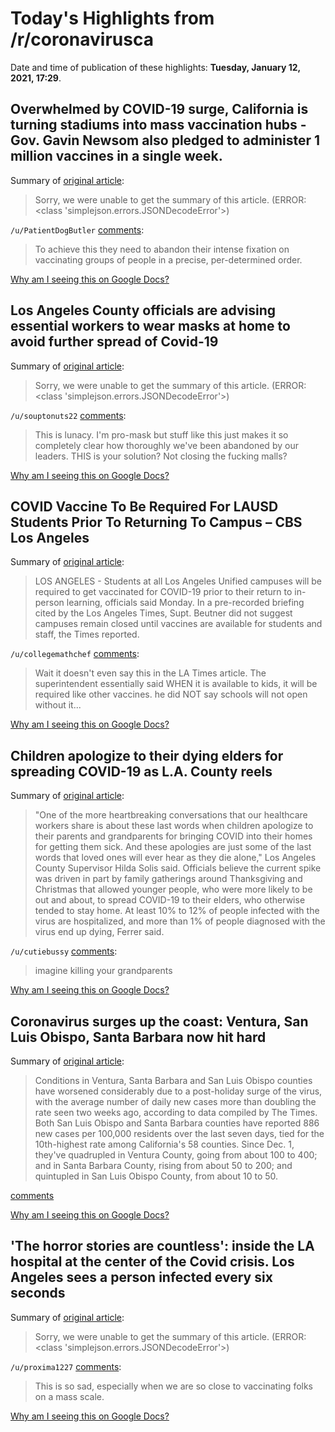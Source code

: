 # Today's Highlights from /r/coronavirusca

Date and time of publication of these highlights: **Tuesday, January 12, 2021, 17:29**.

## Overwhelmed by COVID-19 surge, California is turning stadiums into mass vaccination hubs - Gov. Gavin Newsom also pledged to administer 1 million vaccines in a single week.

Summary of [original article](https://thehill.com/changing-america/well-being/prevention-cures/533791-overwhelmed-by-covid-19-surge-california-is):

> Sorry, we were unable to get the summary of this article. (ERROR: <class 'simplejson.errors.JSONDecodeError'>)

`/u/PatientDogButler` [comments](https://www.reddit.com/r/CoronavirusCA/comments/kvufc3/overwhelmed_by_covid19_surge_california_is/):

> To achieve this they need to abandon their intense fixation on vaccinating groups of people in a precise, per-determined order.

[Why am I seeing this on Google Docs?](https://docs.google.com/document/d/1Dc6We63vOXIZsc0op-Bt4abqkYjXzOigalQqFxmvvbM/edit?usp=sharing)

## Los Angeles County officials are advising essential workers to wear masks at home to avoid further spread of Covid-19

Summary of [original article](https://www.cnn.com/2021/01/12/us/los-angeles-covid-disaster-essential-workers-masks/index.html):

> Sorry, we were unable to get the summary of this article. (ERROR: <class 'simplejson.errors.JSONDecodeError'>)

`/u/souptonuts22` [comments](https://www.reddit.com/r/CoronavirusCA/comments/kw3166/los_angeles_county_officials_are_advising/):

> This is lunacy. I'm pro-mask but stuff like this just makes it so completely clear how thoroughly we've been abandoned by our leaders. THIS is your solution? Not closing the fucking malls?

[Why am I seeing this on Google Docs?](https://docs.google.com/document/d/1Dc6We63vOXIZsc0op-Bt4abqkYjXzOigalQqFxmvvbM/edit?usp=sharing)

## COVID Vaccine To Be Required For LAUSD Students Prior To Returning To Campus – CBS Los Angeles

Summary of [original article](https://losangeles.cbslocal.com/2021/01/11/lausd-covid-vaccine-students/?fbclid=IwAR3-qkC_wD6mHjOalthst2TTTMVT-fW0jV6VE00QsLQ3suDHwxWn-wlBydQ):

> LOS ANGELES - Students at all Los Angeles Unified campuses will be required to get vaccinated for COVID-19 prior to their return to in-person learning, officials said Monday. In a pre-recorded briefing cited by the Los Angeles Times, Supt. Beutner did not suggest campuses remain closed until vaccines are available for students and staff, the Times reported.

`/u/collegemathchef` [comments](https://www.reddit.com/r/CoronavirusCA/comments/kvka84/covid_vaccine_to_be_required_for_lausd_students/):

> Wait it doesn't even say this in the LA Times article.  The superintendent essentially said WHEN it is available to kids, it will be required like other vaccines.  he did NOT say schools will not open without it...

[Why am I seeing this on Google Docs?](https://docs.google.com/document/d/1Dc6We63vOXIZsc0op-Bt4abqkYjXzOigalQqFxmvvbM/edit?usp=sharing)

## Children apologize to their dying elders for spreading COVID-19 as L.A. County reels

Summary of [original article](https://www.latimes.com/california/story/2021-01-12/children-apologizing-to-parents-grandparents-spreading-coronavirus-into-families-as-l-a-county-reels):

> "One of the more heartbreaking conversations that our healthcare workers share is about these last words when children apologize to their parents and grandparents for bringing COVID into their homes for getting them sick. And these apologies are just some of the last words that loved ones will ever hear as they die alone," Los Angeles County Supervisor Hilda Solis said. Officials believe the current spike was driven in part by family gatherings around Thanksgiving and Christmas that allowed younger people, who were more likely to be out and about, to spread COVID-19 to their elders, who otherwise tended to stay home. At least 10% to 12% of people infected with the virus are hospitalized, and more than 1% of people diagnosed with the virus end up dying, Ferrer said.

`/u/cutiebussy` [comments](https://www.reddit.com/r/CoronavirusCA/comments/kvz125/children_apologize_to_their_dying_elders_for/):

> imagine killing your grandparents

[Why am I seeing this on Google Docs?](https://docs.google.com/document/d/1Dc6We63vOXIZsc0op-Bt4abqkYjXzOigalQqFxmvvbM/edit?usp=sharing)

## Coronavirus surges up the coast: Ventura, San Luis Obispo, Santa Barbara now hit hard

Summary of [original article](https://www.latimes.com/california/story/2021-01-12/coronavirus-surging-beyond-la-county-ventura-slo-santa-barbara-hit-hard):

> Conditions in Ventura, Santa Barbara and San Luis Obispo counties have worsened considerably due to a post-holiday surge of the virus, with the average number of daily new cases more than doubling the rate seen two weeks ago, according to data compiled by The Times. Both San Luis Obispo and Santa Barbara counties have reported 886 new cases per 100,000 residents over the last seven days, tied for the 10th-highest rate among California's 58 counties. Since Dec. 1, they've quadrupled in Ventura County, going from about 100 to 400; and in Santa Barbara County, rising from about 50 to 200; and quintupled in San Luis Obispo County, from about 10 to 50.

[comments](https://www.reddit.com/r/CoronavirusCA/comments/kw1ngm/coronavirus_surges_up_the_coast_ventura_san_luis/)

[Why am I seeing this on Google Docs?](https://docs.google.com/document/d/1Dc6We63vOXIZsc0op-Bt4abqkYjXzOigalQqFxmvvbM/edit?usp=sharing)

## 'The horror stories are countless': inside the LA hospital at the center of the Covid crisis. Los Angeles sees a person infected every six seconds

Summary of [original article](https://www.theguardian.com/us-news/2021/jan/12/the-horror-stories-are-countless-inside-the-la-hospital-at-the-center-of-the-covid-crisis):

> Sorry, we were unable to get the summary of this article. (ERROR: <class 'simplejson.errors.JSONDecodeError'>)

`/u/proxima1227` [comments](https://www.reddit.com/r/CoronavirusCA/comments/kvq2jt/the_horror_stories_are_countless_inside_the_la/):

> This is so sad, especially when we are so close to vaccinating folks on a mass scale.

[Why am I seeing this on Google Docs?](https://docs.google.com/document/d/1Dc6We63vOXIZsc0op-Bt4abqkYjXzOigalQqFxmvvbM/edit?usp=sharing)


